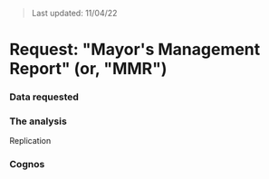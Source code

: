 > Last updated: 11/04/22

# Request: "Mayor's Management Report" (or, "MMR")

### Data requested

### The analysis

Replication


### Cognos
